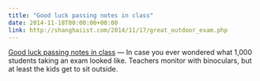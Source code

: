 ```yaml
---
title: "Good luck passing notes in class"
date: 2014-11-18T00:00:00+00:00
link: http://shanghaiist.com/2014/11/17/great_outdoor_exam.php
---
```

[Good luck passing notes in class](http://shanghaiist.com/2014/11/17/great_outdoor_exam.php) &mdash; 
 In case you ever wondered what 1,000 students taking an exam looked like. Teachers monitor with binoculars, but at least the kids get to sit outside.
